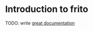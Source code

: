 # Introduction to frito

TODO: write [great documentation](http://jacobian.org/writing/great-documentation/what-to-write/)
